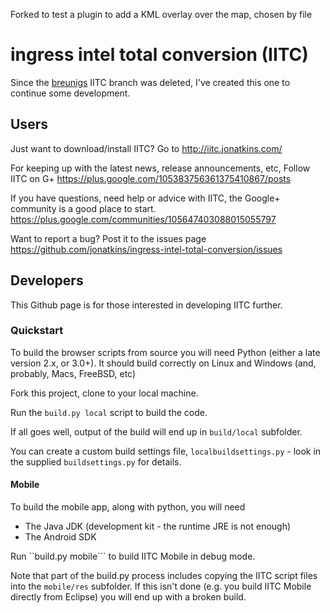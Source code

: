 Forked to test a plugin to add a KML overlay over the map, chosen by file

ingress intel total conversion (IITC)
=====================================

Since the [breunigs](https://github.com/breunigs/ingress-intel-total-conversion) IITC branch was deleted,
I've created this one to continue some development.

## Users

Just want to download/install IITC? Go to http://iitc.jonatkins.com/

For keeping up with the latest news, release announcements, etc, Follow IITC on G+
https://plus.google.com/105383756361375410867/posts

If you have questions, need help or advice with IITC, the Google+ community is a good place to start.
https://plus.google.com/communities/105647403088015055797

Want to report a bug? Post it to the issues page
https://github.com/jonatkins/ingress-intel-total-conversion/issues

## Developers

This Github page is for those interested in developing IITC further.

### Quickstart

To build the browser scripts from source you will need Python (either a late version 2.x, or 3.0+). It should
build correctly on Linux and Windows (and, probably, Macs, FreeBSD, etc)

Fork this project, clone to your local machine.

Run the ```build.py local``` script to build the code.

If all goes well, output of the build will end up in ```build/local``` subfolder.

You can create a custom build settings file, ```localbuildsettings.py``` - look in the supplied
```buildsettings.py``` for details.

#### Mobile

To build the mobile app, along with python, you will need

- The Java JDK (development kit - the runtime JRE is not enough)
- The Android SDK

Run ``build.py mobile``` to build IITC Mobile in debug mode.

Note that part of the build.py process includes copying the IITC script files into the ```mobile/res``` subfolder.
If this isn't done (e.g. you build IITC Mobile directly from Eclipse) you will end up with a broken build.

